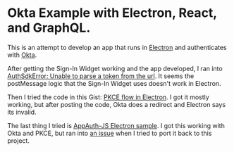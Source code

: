 # Okta Example with Electron, React, and GraphQL.

This is an attempt to develop an app that runs in [Electron](https://electronjs.org/) and authenticates with [Okta](https://developer.okta.com).

After getting the Sign-In Widget working and the app developed, I ran into [AuthSdkError: Unable to parse a token from the url](https://github.com/okta/okta-oidc-js/issues/121#issuecomment-394123880). It seems the postMessage logic that the Sign-In Widget uses doesn't work in Electron.

Then I tried the code in this Gist: [PKCE flow in Electron](https://gist.github.com/adeperio/73ce6680d4b80b45e624ab62bacfbdca). I got it mostly working, but after posting the code, Okta does a redirect and Electron says its invalid.

The last thing I tried is [AppAuth-JS Electron sample](https://github.com/googlesamples/appauth-js-electron-sample). I got this working with Okta and PKCE, but ran into [an issue](https://github.com/openid/AppAuth-JS/issues/60) when I tried to port it back to this project.